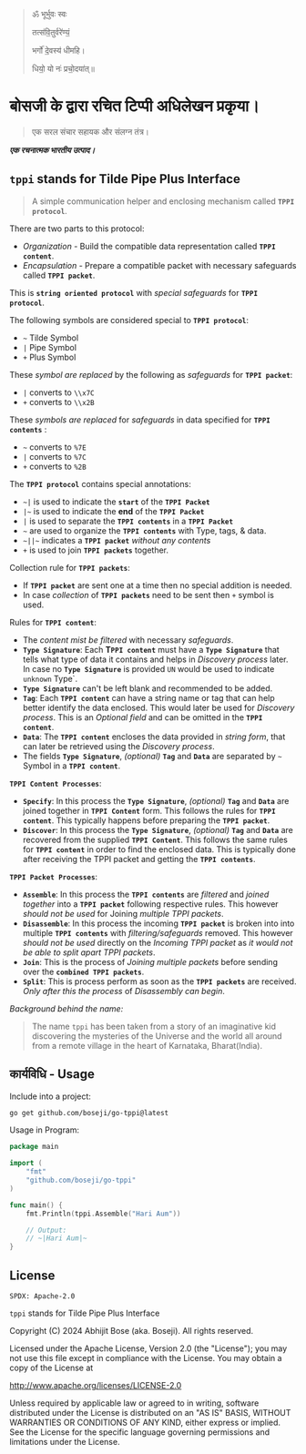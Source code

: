 >
> ॐ भूर्भुवः स्वः
>
> तत्स॑वि॒तुर्वरे॑ण्यं॒
>
> भर्गो॑ दे॒वस्य॑ धीमहि।
>
> धियो॒ यो नः॑ प्रचो॒दया॑त्॥
>

# बोसजी के द्वारा रचित टिप्पी अधिलेखन प्रकृया।

> एक सरल संचार सहायक और संलग्न तंत्र।
>

***एक रचनात्मक भारतीय उत्पाद।***

## `tppi` stands for Tilde Pipe Plus Interface

> A simple communication helper and enclosing mechanism called **`TPPI protocol`**.

There are two parts to this protocol:

- *Organization* - Build the compatible data representation called **`TPPI content`**.
- *Encapsulation* - Prepare a compatible packet with necessary safeguards called **`TPPI packet`**.

This is **`string oriented protocol`** with *special safeguards* for **`TPPI protocol`**.

The following symbols are considered special to **`TPPI protocol`**:

- `~` Tilde Symbol
- `|` Pipe Symbol
- `+` Plus Symbol

These *symbol are replaced* by the following as *safeguards* for **`TPPI packet`**:

- `|` converts to `\\x7C`
- `+` converts to `\\x2B`

These *symbols are replaced* for *safeguards* in data specified for **`TPPI contents`** :

- `~` converts to `%7E`
- `|` converts to `%7C`
- `+` converts to `%2B`

The **`TPPI protocol`** contains special annotations:

- `~|` is used to indicate the **`start`** of the **`TPPI Packet`**
- `|~` is used to indicate the **end** of the **`TPPI Packet`**
- `|` is used to separate the **`TPPI contents`** in a **`TPPI Packet`**
- `~` are used to organize the **`TPPI contents`** with Type, tags, & data.
- `~||~` indicates a **`TPPI packet`** *without any contents*
- `+` is used to join **`TPPI packets`** together.

Collection rule for **`TPPI packets`**:

- If **`TPPI packet`** are sent one at a time then no special addition is needed.
- In case *collection* of **`TPPI packets`** need to be sent then `+` symbol is used.

Rules for **`TPPI content`**:

- The *content mist be filtered* with necessary *safeguards*.
- **`Type Signature`**: Each **T`PPI content`** must have a **`Type Signature`** that tells what type of data it contains and helps in *Discovery process* later. In case no **`Type Signature`** is provided `UN` would be used to indicate `unknown` Type`.
- **`Type Signature`** can't be left blank and recommended to be added.
- **`Tag`**: Each **`TPPI content`** can have a string name or tag that can help better identify the data enclosed. This would later be used for *Discovery process*. This is an *Optional field* and can be omitted in the **`TPPI content`**.
- **`Data`**: The **`TPPI content`** encloses the data provided in *string form*, that can later be retrieved using the *Discovery process*.
- The fields **`Type Signature`**, *(optional)* **`Tag`** and **`Data`** are separated by `~` Symbol in a **`TPPI content`**.

**`TPPI Content Processes`**:

- **`Specify`**: In this process the **`Type Signature`**, *(optional)* **`Tag`** and **`Data`** are joined together in **`TPPI Content`** form. This follows the rules for **`TPPI content`**. This typically happens before preparing the **`TPPI packet`**.
- **`Discover`**: In this process the **`Type Signature`**, *(optional)* **`Tag`** and **`Data`** are recovered from the supplied **`TPPI Content`**. This follows the same rules for **`TPPI content`** in order to find the enclosed data. This is typically done after receiving the TPPI packet and getting the **`TPPI contents`**.

**`TPPI Packet Processes`**:

- **`Assemble`**: In this process the **`TPPI contents`** are *filtered* and *joined together* into a **`TPPI packet`** following respective rules. This however *should not be used* for Joining *multiple TPPI packets*.
- **`Disassemble`**: In this process the incoming **`TPPI packet`** is broken into into multiple **`TPPI contents`** with *filtering/safeguards* removed. This however *should not be used* directly on the *Incoming TPPI packet* as *it would not be able to split apart TPPI packets*.
- **`Join`**: This is the process of *Joining multiple packets* before sending over the **`combined TPPI packets`**.
- **`Split`**: This is process perform as soon as the **`TPPI packets`** are received. *Only after this the process* of *Disassembly can begin*.

*Background behind the name:*

> The name `tppi` has been taken from a story of an imaginative kid
> discovering the mysteries of the Universe and the world all around
> from a remote village in the heart of Karnataka, Bharat(India).
>

## कार्यविधि - Usage

Include into a project:

```sh
go get github.com/boseji/go-tppi@latest
```

Usage in Program:

```go
package main

import (
    "fmt"
    "github.com/boseji/go-tppi"
)

func main() {
    fmt.Println(tppi.Assemble("Hari Aum"))

    // Output:
    // ~|Hari Aum|~
}
```

## License

`SPDX: Apache-2.0`

`tppi` stands for Tilde Pipe Plus Interface

Copyright (C) 2024 Abhijit Bose (aka. Boseji). All rights reserved.

Licensed under the Apache License, Version 2.0 (the "License");
you may not use this file except in compliance with the License.
You may obtain a copy of the License at

<http://www.apache.org/licenses/LICENSE-2.0>

Unless required by applicable law or agreed to in writing, software
distributed under the License is distributed on an "AS IS" BASIS,
WITHOUT WARRANTIES OR CONDITIONS OF ANY KIND, either express or implied.
See the License for the specific language governing permissions and
limitations under the License.
